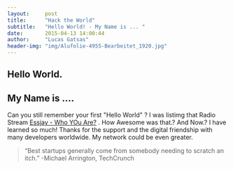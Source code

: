 ```yaml
---
layout:     post
title:      "Hack the World"
subtitle:   "Hello World! - My Name is ... "
date:       2015-04-13 14:00:44
author:     "Lucas Gatsas"
header-img: "img/Alufolie-4955-Bearbeitet_1920.jpg"
---
```


<h2 class="section-heading"><strong>Hello World.</strong> </h2>
<h2 class="section-heading">My Name is .... </h2>

Can you still remember your first "Hello World" ? I was listimg that Radio Stream [Essjay - Who YOu Are?](https://www.mixcloud.com/EssjayK/essjay-k-in-the-mix-x-who-you-are-0910-139bpm-123h-lenght-progressive/listeners/) . How Awesome was that.? And Now.? 
I have learned so much! Thanks for the support and the digital friendship with many developers worldwide. My network could be even greater.



<blockquote>
“Best startups generally come from somebody needing to scratch an itch.” -Michael Arrington, TechCrunch 
</blockquote>

